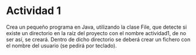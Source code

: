 # Actividad 1

Crea un pequeño programa en Java, utilizando la clase File, que detecte si existe un directorio en la raíz del proyecto con el nombre actividad1, de no ser así, se creará. Dentro de dicho directorio se deberá crear un fichero con el nombre del usuario (se pedirá por teclado).
